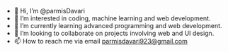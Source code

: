 - 👋 Hi, I’m @parmisDavari
- 👀 I’m interested in coding, machine learning and web development.
- 🌱 I’m currently learning advanced programming and web development.
- 💞️ I’m looking to collaborate on projects involving web and UI design.
- 📫 How to reach me via email parmisdavari923@gmail.com

<!---
parmisDavari/parmisDavari is a ✨ special ✨ repository because its `README.md` (this file) appears on your GitHub profile.
You can click the Preview link to take a look at your changes.
--->
